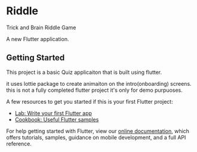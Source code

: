 # Riddle
Trick and Brain Riddle Game

A new Flutter application.

## Getting Started

This project is a basic Quiz applicaiton that is built using flutter.

it uses lottie package to create animaiton on the intro(onboarding) screens. this is not a fully completed flutter project it's only for demo purpuoses.

A few resources to get you started if this is your first Flutter project:

- [Lab: Write your first Flutter app](https://flutter.dev/docs/get-started/codelab)
- [Cookbook: Useful Flutter samples](https://flutter.dev/docs/cookbook)

For help getting started with Flutter, view our
[online documentation](https://flutter.dev/docs), which offers tutorials,
samples, guidance on mobile development, and a full API reference.

